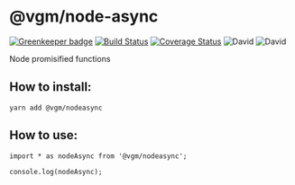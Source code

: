 # @vgm/node-async

[![Greenkeeper badge](https://badges.greenkeeper.io/vgmtv/nodeasync.svg)](https://greenkeeper.io/)
[![Build Status](https://gitlab.com/vgmtv/nodeasync.svg?branch=master)](https://gitlab.com/vgmtv/nodeasync) 
[![Coverage Status](https://coveralls.io/repos/gitlab/vgmtv/nodeasync/badge.svg)](https://coveralls.io/gitlab/vgmtv/nodeasync)
![David](https://img.shields.io/david/vgmtv/nodeasync.svg)
![David](https://img.shields.io/david/dev/vgmtv/nodeasync.svg)

Node promisified functions

## How to install:

```
yarn add @vgm/nodeasync
```

## How to use:

```
import * as nodeAsync from '@vgm/nodeasync';

console.log(nodeAsync);
```
